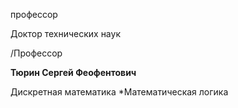 профессор

Доктор технических наук

/Профессор

**Тюрин Сергей Феофентович**

Дискретная математика
	*Математическая логика